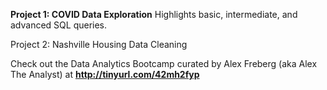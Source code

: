 **Project 1: COVID Data Exploration**
Highlights basic, intermediate, and advanced SQL queries.

Project 2: Nashville Housing Data Cleaning








Check out the Data Analytics Bootcamp curated by Alex Freberg (aka Alex The Analyst) at **http://tinyurl.com/42mh2fyp**
